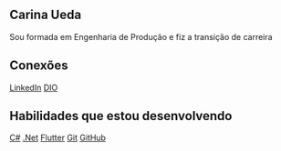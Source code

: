 ## Carina Ueda
Sou formada em Engenharia de Produção e fiz a transição de carreira 

## Conexões
[LinkedIn](https://www.linkedin.com/in/carina-sayuri-tominaga-ueda-9327a273)
[DIO](https://www.dio.me/users/carisayuri)

## Habilidades que estou desenvolvendo

[C#]()
[.Net]()
[Flutter]()
[Git]()
[GitHub]()
